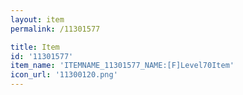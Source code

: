 ```yaml
---
layout: item
permalink: /11301577

title: Item
id: '11301577'
item_name: 'ITEMNAME_11301577_NAME:[F]Level70Item'
icon_url: '11300120.png'
---
```

